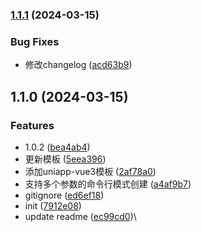 
### [1.1.1](https://ssh.github.com:443/betteroneday/starter-wx/compare/v1.1.0...v1.1.1) (2024-03-15)


### Bug Fixes

* 修改changelog ([acd63b9](https://ssh.github.com:443/betteroneday/starter-wx/commit/acd63b946ef47337202df6a38b60f68464285004))

## 1.1.0 (2024-03-15)


### Features

* 1.0.2 ([bea4ab4](https://ssh.github.com:443/betteroneday/starter-wx/commit/bea4ab43a447838181d9dcb56dcfe17d2f977098))
* 更新模板 ([5eea396](https://ssh.github.com:443/betteroneday/starter-wx/commit/5eea39623ee2c3f6f2071e75709d920bcc19a801))
* 添加uniapp-vue3模板 ([2af78a0](https://ssh.github.com:443/betteroneday/starter-wx/commit/2af78a09d358aaeb3b93dc451c904e379dfc4d65))
* 支持多个参数的命令行模式创建 ([a4af9b7](https://ssh.github.com:443/betteroneday/starter-wx/commit/a4af9b745d5e6f1f1ddc7527305940b381f48031))
* gitignore ([ed6ef18](https://ssh.github.com:443/betteroneday/starter-wx/commit/ed6ef182ca019f585194abc584f52f8ee2d6372b))
* init ([7912e08](https://ssh.github.com:443/betteroneday/starter-wx/commit/7912e08fb86491365fc3b786c19df6025f74f2b8))
* update readme ([ec99cd0](https://ssh.github.com:443/betteroneday/starter-wx/commit/ec99cd04e93abbdbdc7741b87375f46eec767c80))\